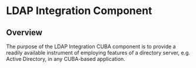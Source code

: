 # LDAP Integration Component

## Overview

The purpose of the LDAP Integration CUBA component is to provide a readily available instrument of employing features of a directory server, e.g. Active Directory, in any CUBA-based application.
